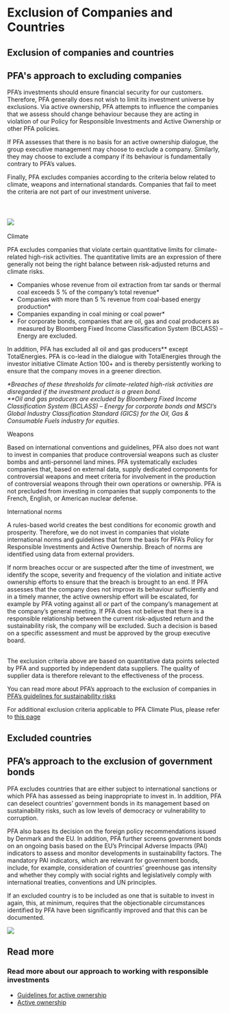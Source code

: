 Exclusion of Companies and Countries
====================================

Exclusion of companies and countries
------------------------------------

PFA's approach to excluding companies
-------------------------------------

PFA’s investments should ensure financial security for our customers. Therefore, PFA generally does not wish to limit its investment universe by exclusions. Via active ownership, PFA attempts to influence the companies that we assess should change behaviour because they are acting in violation of our Policy for Responsible Investments and Active Ownership or other PFA policies.   
  
If PFA assesses that there is no basis for an active ownership dialogue, the group executive management may choose to exclude a company. Similarly, they may choose to exclude a company if its behaviour is fundamentally contrary to PFA’s values.   
  
Finally, PFA excludes companies according to the criteria below related to climate, weapons and international standards. Companies that fail to meet the criteria are not part of our investment universe. 

 

### ![](/-/media/pfa-v2/icon/icon__Giv-agt.svg?h=145&w=147&rev=2100efa1d0f945579c9429d52896cf34)

Climate

PFA excludes companies that violate certain quantitative limits for climate-related high-risk activities. The quantitative limits are an expression of there generally not being the right balance between risk-adjusted returns and climate risks. 

* Companies whose revenue from oil extraction from tar sands or thermal coal exceeds 5 % of the company’s total revenue\*
* Companies with more than 5 % revenue from coal-based energy production\*
* Companies expanding in coal mining or coal power\*
* For corporate bonds, companies that are oil, gas and coal producers as measured by Bloomberg Fixed Income Classification System (BCLASS) – Energy are excluded.

In addition, PFA has excluded all oil and gas producers\*\* except TotalEnergies. PFA is co-lead in the dialogue with TotalEnergies through the investor initiative Climate Action 100+ and is thereby persistently working to ensure that the company moves in a greener direction.  
  
_\*Breaches of these thresholds for climate-related high-risk activities are disregarded if the investment product is a green bond.   
\*\*Oil and gas producers are excluded by Bloomberg Fixed Income Classification System (BCLASS) – Energy for corporate bonds and MSCI’s Global Industry Classification Standard (GICS) for the Oil, Gas & Consumable Fuels industry for equities._ 

Weapons

Based on international conventions and guidelines, PFA also does not want to invest in companies that produce controversial weapons such as cluster bombs and anti-personnel land mines. PFA systematically excludes companies that, based on external data, supply dedicated components for controversial weapons and meet criteria for involvement in the production of controversial weapons through their own operations or ownership. PFA is not precluded from investing in companies that supply components to the French, English, or American nuclear defense.

International norms

A rules-based world creates the best conditions for economic growth and prosperity. Therefore, we do not invest in companies that violate international norms and guidelines that form the basis for PFA’s Policy for Responsible Investments and Active Ownership. Breach of norms are identified using data from external providers. 

If norm breaches occur or are suspected after the time of investment, we identify the scope, severity and frequency of the violation and initiate active ownership efforts to ensure that the breach is brought to an end. If PFA assesses that the company does not improve its behaviour sufficiently and in a timely manner, the active ownership effort will be escalated, for example by PFA voting against all or part of the company’s management at the company’s general meeting. If PFA does not believe that there is a responsible relationship between the current risk-adjusted return and the sustainability risk, the company will be excluded. Such a decision is based on a specific assessment and must be approved by the group executive board.

   
The exclusion criteria above are based on quantitative data points selected by PFA and supported by independent data suppliers. The quality of supplier data is therefore relevant to the effectiveness of the process. 

You can read more about PFA’s approach to the exclusion of companies in [PFA’s guidelines for sustainability risks](https://english.pfa.dk/-/media/pfa-v2/english/documents/about-pfa/csr/guidelines-the-integration-of-sustainability-risks.pdf?rev=dafcd34744ae44f7b71cb4d4ff6d5f14)

For additional exclusion criteria applicable to PFA Climate Plus, please refer to [this page](https://english.pfa.dk/individual/savings/pfa-climate-plus)

Excluded countries
------------------

PFA’s approach to the exclusion of government bonds
---------------------------------------------------

PFA excludes countries that are either subject to international sanctions or which PFA has assessed as being inappropriate to invest in. In addition, PFA can deselect countries’ government bonds in its management based on sustainability risks, such as low levels of democracy or vulnerability to corruption.

PFA also bases its decision on the foreign policy recommendations issued by Denmark and the EU. In addition, PFA further screens government bonds on an ongoing basis based on the EU’s Principal Adverse Impacts (PAI) indicators to assess and monitor developments in sustainability factors. The mandatory PAI indicators, which are relevant for government bonds, include, for example, consideration of countries’ greenhouse gas intensity and whether they comply with social rights and legislatively comply with international treaties, conventions and UN principles.

If an excluded country is to be included as one that is suitable to invest in again, this, at minimum, requires that the objectionable circumstances identified by PFA have been significantly improved and that this can be documented.

![](/-/media/pfa-v2/icon/icon__Garderobe.svg?h=216.778&w=204.556&rev=deed00c8940943bb93c81c77c6917a4b)

Read more
---------

### Read more about our approach to working with responsible investments

* [Guidelines for active ownership](https://english.pfa.dk/-/media/pfa-v2/english/documents/about-pfa/csr/pfa-guidelines-for-active-ownership.pdf?rev=-1)
* [Active ownership](https://english.pfa.dk/about-pfa/corporate-responsibility/active-ownership)